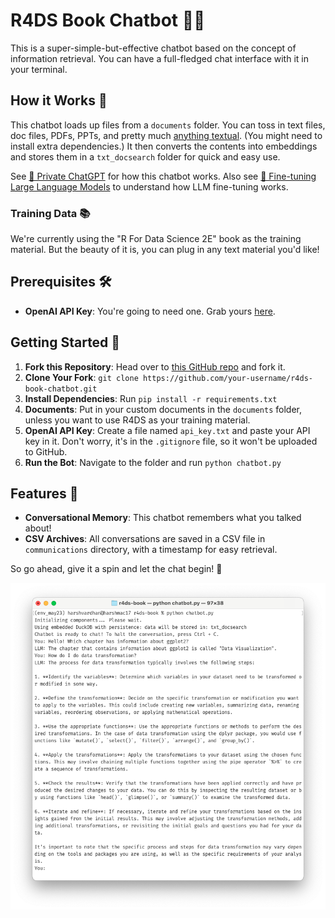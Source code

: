 # R4DS Book Chatbot 🤖💬

This is a super-simple-but-effective chatbot based on the concept of information retrieval. You can have a full-fledged chat interface with it in your terminal.

## How it Works 🤔

This chatbot loads up files from a `documents` folder. You can toss in text files, doc files, PDFs, PPTs, and pretty much [anything textual](https://python.langchain.com/docs/integrations/document_loaders/unstructured_file.html). (You might need to install extra dependencies.) It then converts the contents into embeddings and stores them in a `txt_docsearch` folder for quick and easy use.

See [🔐 Private ChatGPT](https://hvsc1708.substack.com/p/private-chatgpt) for how this chatbot works. Also see [🦣 Fine-tuning Large Language Models](https://hvsc1708.substack.com/p/fine-tuning-large-language-models) to understand how LLM fine-tuning works.

### Training Data 📚

We're currently using the "R For Data Science 2E" book as the training material. But the beauty of it is, you can plug in any text material you'd like!

## Prerequisites 🛠️

- **OpenAI API Key**: You're going to need one. Grab yours [here](https://platform.openai.com/account/).
  
## Getting Started 🚀

1. **Fork this Repository**: Head over to [this GitHub repo](https://github.com/harshvardhaniimi/r4ds-book-chatbot) and fork it.
2. **Clone Your Fork**: `git clone https://github.com/your-username/r4ds-book-chatbot.git`
3. **Install Dependencies**: Run `pip install -r requirements.txt`
4. **Documents**: Put in your custom documents in the `documents` folder, unless you want to use R4DS as your training material.
5. **OpenAI API Key**: Create a file named `api_key.txt` and paste your API key in it. Don't worry, it's in the `.gitignore` file, so it won't be uploaded to GitHub.
6. **Run the Bot**: Navigate to the folder and run `python chatbot.py`

## Features 🌟

- **Conversational Memory**: This chatbot remembers what you talked about! 
- **CSV Archives**: All conversations are saved in a CSV file in `communications` directory, with a timestamp for easy retrieval.

So go ahead, give it a spin and let the chat begin! 🎉

![Alt text](ss1.png)
